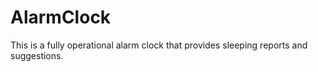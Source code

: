 # AlarmClock
This is a fully operational alarm clock that provides sleeping reports and suggestions.
